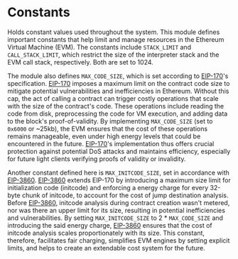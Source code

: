 # Constants

Holds constant values used throughout the system. This module defines important constants that help limit and manage resources in the Ethereum Virtual Machine (EVM). The constants include `STACK_LIMIT` and `CALL_STACK_LIMIT`, which restrict the size of the interpreter stack and the EVM call stack, respectively. Both are set to 1024.

The module also defines `MAX_CODE_SIZE`, which is set according to [EIP-170](https://eips.ethereum.org/EIPS/eip-170)'s specification. [EIP-170](https://eips.ethereum.org/EIPS/eip-170) imposes a maximum limit on the contract code size to mitigate potential vulnerabilities and inefficiencies in Ethereum. Without this cap, the act of calling a contract can trigger costly operations that scale with the size of the contract's code. These operations include reading the code from disk, preprocessing the code for VM execution, and adding data to the block's proof-of-validity. By implementing `MAX_CODE_SIZE` (set to `0x6000` or ~25kb), the EVM ensures that the cost of these operations remains manageable, even under high energy levels that could be encountered in the future. [EIP-170](https://eips.ethereum.org/EIPS/eip-170)'s implementation thus offers crucial protection against potential DoS attacks and maintains efficiency, especially for future light clients verifying proofs of validity or invalidity.

Another constant defined here is `MAX_INITCODE_SIZE`, set in accordance with [EIP-3860](https://eips.ethereum.org/EIPS/eip-3860). [EIP-3860](https://eips.ethereum.org/EIPS/eip-3860) extends EIP-170 by introducing a maximum size limit for initialization code (initcode) and enforcing a energy charge for every 32-byte chunk of initcode, to account for the cost of jump destination analysis. Before [EIP-3860](https://eips.ethereum.org/EIPS/eip-3860), initcode analysis during contract creation wasn't metered, nor was there an upper limit for its size, resulting in potential inefficiencies and vulnerabilities. By setting `MAX_INITCODE_SIZE` to 2 \* `MAX_CODE_SIZE` and introducing the said energy charge, [EIP-3860](https://eips.ethereum.org/EIPS/eip-3860) ensures that the cost of initcode analysis scales proportionately with its size. This constant, therefore, facilitates fair charging, simplifies EVM engines by setting explicit limits, and helps to create an extendable cost system for the future.
